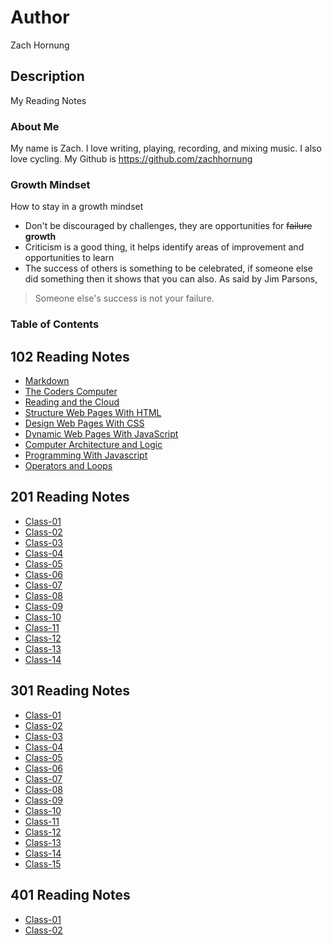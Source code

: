 # Author
Zach Hornung

## Description
My Reading Notes

### About Me
My name is Zach. I love writing, playing, recording, and mixing music. I also love cycling. My Github is https://github.com/zachhornung

### Growth Mindset
How to stay in a growth mindset
* Don't be discouraged by challenges, they are opportunities for ~~failure~~ **growth**
* Criticism is a good thing, it helps identify areas of improvement and opportunities to learn
* The success of others is something to be celebrated, if someone else did something then it shows that you can also. As said by Jim Parsons, 
> Someone else's success is not your failure.

### Table of Contents
## 102 Reading Notes
* [Markdown](102-reading-notes/markdown.md)
* [The Coders Computer](102-reading-notes/the_coders_computer.md)
* [Reading and the Cloud](102-reading-notes/reading_and_the_cloud.md)
* [Structure Web Pages With HTML](102-reading-notes/structure_web_pages_with_html.md)
* [Design Web Pages With CSS](102-reading-notes/design_web_pages_with_css.md)
* [Dynamic Web Pages With JavaScript](102-reading-notes/dynamic_web_pages_with_javascript.md)
* [Computer Architecture and Logic](102-reading-notes/computer_architecture_and_logic.md)
* [Programming With Javascript](102-reading-notes/programming_with_javascript.md)
* [Operators and Loops](102-reading-notes/operators_and_loops.md)
## 201 Reading Notes
* [Class-01](201-reading-notes/class-01.md)
* [Class-02](201-reading-notes/class-02.md)
* [Class-03](201-reading-notes/class-03.md)
* [Class-04](201-reading-notes/class-04.md)
* [Class-05](201-reading-notes/class-05.md)
* [Class-06](201-reading-notes/class-06.md)
* [Class-07](201-reading-notes/class-07.md)
* [Class-08](201-reading-notes/class-08.md)
* [Class-09](201-reading-notes/class-09.md)
* [Class-10](201-reading-notes/class-10.md)
* [Class-11](201-reading-notes/class-11.md)
* [Class-12](201-reading-notes/class-12.md)
* [Class-13](201-reading-notes/class-13.md)
* [Class-14](201-reading-notes/class-14.md)
## 301 Reading Notes
* [Class-01](301-reading-notes/class-01.md)
* [Class-02](301-reading-notes/class-02.md)
* [Class-03](301-reading-notes/class-03.md)
* [Class-04](301-reading-notes/class-04.md)
* [Class-05](301-reading-notes/class-05.md)
* [Class-06](301-reading-notes/class-06.md)
* [Class-07](301-reading-notes/class-07.md)
* [Class-08](301-reading-notes/class-08.md)
* [Class-09](301-reading-notes/class-09.md)
* [Class-10](301-reading-notes/class-10.md)
* [Class-11](301-reading-notes/class-11.md)
* [Class-12](301-reading-notes/class-12.md)
* [Class-13](301-reading-notes/class-13.md)
* [Class-14](301-reading-notes/class-14.md)
* [Class-15](301-reading-notes/class-15.md)
## 401 Reading Notes
* [Class-01](401-reading-notes/class-01.md)
* [Class-02](401-reading-notes/class-02.md)